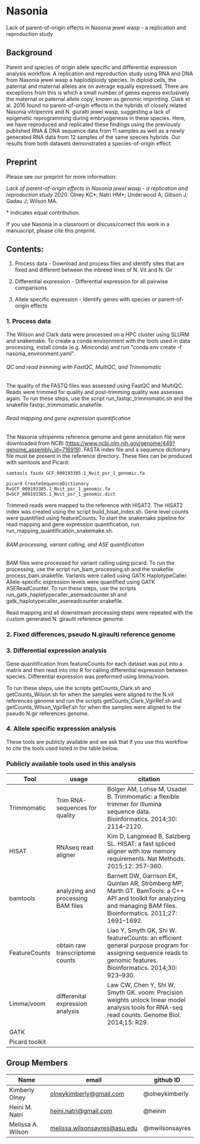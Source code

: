 # Nasonia
Lack of parent-of-origin effects in Nasonia jewel wasp - a replication and reproduction study

## Background
Parent and species of origin allele specific and differential expression analysis workflow. A replication and reproduction study using RNA and DNA from Nasonia jewel wasp a haplodiploidy species. In diploid cells, the paternal and maternal alleles are on average equally expressed. There are exceptions from this is which a small number of genes express exclusively the maternal or paternal allele copy, known as genomic imprinting. Clark et al. 2016 found no parent-of-origin effects in the hybrids of closely related Nasonia vitripennis and N. giuralti jewel wasp, suggesting a lack of epigenetic reprogramming during embryogenesis in these species. Here, we have reproduced and replicated these findings using the previously published RNA & DNA sequence data from 11 samples as well as a newly generated RNA data from 12 samples of the same species hybrids. Our results from both datasets demonstrated a species-of-origin effect.

## Preprint
Please see our preprint for more information:

*Lack of parent-of-origin effects in Nasonia jewel wasp - a replication and reproduction study* 2020. Olney KC*; Natri HM*; Underwood A; Gibson J; Gadau J; Wilson MA.  

\* indicates equal contribution.

If you use Nasonia in a classroom or discuss/correct this work in a manuscript, please cite this preprint.

## Contents:
1. Process data - Download and process files and identify sites that are fixed and different between the inbreed lines of N. Vit and N. Gir 

2. Differential expression - Differential expression for all pairwise comparisons 

3. Allele specific expression - Identify genes with species or parent-of-origin effects



### 1. Process data

The Wilson and Clark data were processed on a HPC cluster using SLURM and snakemake. To create a conda environment with the tools used in data processing, install conda (e.g. Miniconda) and run "conda env create -f nasonia_environment.yaml".

###### QC and read trimming with FastQC, MultiQC, and Trimmomatic

The quality of the FASTQ files was assessed using FastQC and MultiQC. Reads were trimmed for quality and post-trimming quality was assesses again. To run these steps, use the script run_fastqc_trimmomatic.sh and the snakefile fastqc_trimmomatic.snakefile.

###### Read mapping and gene expression quantification

The Nasonia vitripennis reference genome and gene annotation file were downloaded from NCBI (https://www.ncbi.nlm.nih.gov/genome/449?genome_assembly_id=716919). FASTA index file and a sequence dictionary file must be present in the reference directory. These files can be produced with samtools and Picard:

```
samtools faidx GCF_009193385.1_Nvit_psr_1_genomic.fa
```

```
picard CreateSequenceDictionary R=GCF_009193385.1_Nvit_psr_1_genomic.fa O=GCF_009193385.1_Nvit_psr_1_genomic.dict
```

Trimmed reads were mapped to the reference with HISAT2. The HISAT2 index was created using the script build_hisat_index.sh. Gene level counts were quantified using featureCounts. To start the snakemake pipeline for read mapping and gene expression quantification, run run_mapping_quantification_snakemake.sh.

###### BAM processing, variant calling, and ASE quantification

BAM files were processed for variant calling using picard. To run the processing, use the script run_bam_processing.sh and the snakefile process_bam.snakefile. Variants were called using GATK HaplotypeCaller. Allele-specific expression levels were quantified using GATK ASEReadCounter. To run these steps, use the scripts run_gatk_haplotypecaller_asereadcounter.sh and gatk_haplotypecaller_asereadcounter.snakefile.

Read mapping and all downstream processing steps were repeated with the custom generated N. giraulti reference genome.


### 2. Fixed differences, pseudo N.giraulti reference genome


### 3. Differential expression analysis

Gene quanitification from  featureCounts for each dataset was put into a matrix and then read into into R for calling differential expression between species. Differential expression was preformed using limma/voom. 

To run these steps, use the scripts getCounts_Clark.sh and getCounts_Wilson.sh for when the samples were aligned to the N.vit references genome and run the scripts getCounts_Clark_VgirRef.sh and getCounts_Wilson_VgirRef.sh for when the samples were aligned to the pseudo N.gir references genome. 

### 4. Allele specific expression analysis




These tools are publicly available and we ask that if you use this workflow to cite the tools used listed in the table below.

### Publicly available tools used in this analysis
Tool | usage | citation
--- | --- |  ---
Trimmomatic | Trim RNA-sequences for quality | Bolger AM, Lohse M, Usadel B. Trimmomatic: a flexible trimmer for Illumina sequence data. Bioinformatics. 2014;30: 2114–2120.
HISAT | RNAseq read aligner | Kim D, Langmead B, Salzberg SL. HISAT: a fast spliced aligner with low memory requirements. Nat Methods. 2015;12: 357–360.
bamtools | analyzing and processing BAM files | Barnett DW, Garrison EK, Quinlan AR, Strömberg MP, Marth GT. BamTools: a C++ API and toolkit for analyzing and managing BAM files. Bioinformatics. 2011;27: 1691–1692.
FeatureCounts | obtain raw transcriptome counts| Liao Y, Smyth GK, Shi W. featureCounts: an efficient general purpose program for assigning sequence reads to genomic features. Bioinformatics. 2014;30: 923–930.
Limma/voom | differenital expression analysis | Law CW, Chen Y, Shi W, Smyth GK. voom: Precision weights unlock linear model analysis tools for RNA-seq read counts. Genome Biol. 2014;15: R29.
GATK | | 
Picard toolkit | | 


## Group Members
Name | email | github ID
--- | --- |  ---
Kimberly Olney | olneykimberly@gmail.com | @olneykimberly
Heini M. Natri | heini.natri@gmail.com |@heinin
Melissa A. Wilson | melissa.wilsonsayres@asu.edu | @mwilsonsayres
